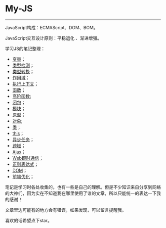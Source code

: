 # My-JS #


----------

JavaScript构成：ECMAScript、DOM、BOM。

JavaScript交互设计原则：平稳退化 、渐进增强。


学习JS的笔记整理：

- [变量](https://github.com/huanghaibin91/My-JS/blob/master/md/variable.md)；
- [类型检测](https://github.com/huanghaibin91/My-JS/blob/master/md/type-detection.md)；
- [类型转换](https://github.com/huanghaibin91/My-JS/blob/master/md/type-conversion.md)；
- [作用域](https://github.com/huanghaibin91/My-JS/blob/master/md/scope.md)；
- [执行上下文](https://github.com/huanghaibin91/My-JS/blob/master/md/execution-context.md)；
- [函数](https://github.com/huanghaibin91/My-JS/blob/master/md/function.md)；
- [高阶函数](https://github.com/huanghaibin91/My-JS/blob/master/md/higher-order-function.md);
- [闭包](https://github.com/huanghaibin91/My-JS/blob/master/md/closure.md)；
- [模块](https://github.com/huanghaibin91/My-JS/blob/master/md/module.md)；
- [原型](https://github.com/huanghaibin91/My-JS/blob/master/md/prototype.md)；
- [对象](https://github.com/huanghaibin91/My-JS/blob/master/md/object.md);
- [类](https://github.com/huanghaibin91/My-JS/blob/master/md/class.md)；
- [this](https://github.com/huanghaibin91/My-JS/blob/master/md/this.md)；
- [异步任务](https://github.com/huanghaibin91/My-JS/blob/master/md/asynchronous.md)；
- [跨域](https://github.com/huanghaibin91/My-JS/blob/master/md/cross-domain.md)；
- [Ajax](https://github.com/huanghaibin91/My-JS/blob/master/md/ajax.md)；
- [Web即时通信](https://github.com/huanghaibin91/My-JS/blob/master/md/instant-messaging)；
- [正则表达式](https://github.com/huanghaibin91/My-JS/blob/master/md/regular-expression.md)；
- [DOM](https://github.com/huanghaibin91/My-JS/blob/master/md/DOM.md)；
- [前端优化](https://github.com/huanghaibin91/My-JS/blob/master/md/optimize.md)；

笔记是学习时各处收集的，也有一些是自己的理解。但是不少知识来自分享到网络的大神们，因为实在不知道我在哪里使用了谁的文章，所以只能统一的表达一下我的感谢！

文章里边可能有的地方会有错误，如果发现，可以留言提醒我。

喜欢的话希望点下star。